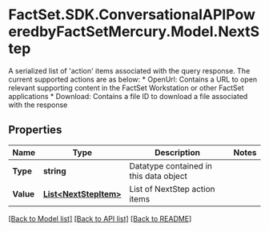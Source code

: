 # FactSet.SDK.ConversationalAPIPoweredbyFactSetMercury.Model.NextStep
A serialized list of 'action' items associated with the query response. The current supported actions are as below: * OpenUrl: Contains a URL to open relevant supporting content in the FactSet Workstation or other FactSet applications * Download: Contains a file ID to download a file associated with the response 

## Properties

Name | Type | Description | Notes
------------ | ------------- | ------------- | -------------
**Type** | **string** | Datatype contained in this data object | 
**Value** | [**List&lt;NextStepItem&gt;**](NextStepItem.md) | List of NextStep action items | 

[[Back to Model list]](../README.md#documentation-for-models) [[Back to API list]](../README.md#documentation-for-api-endpoints) [[Back to README]](../README.md)

